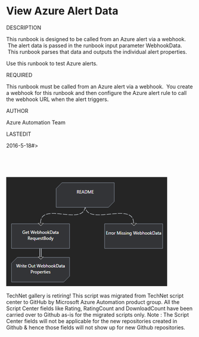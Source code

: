 ﻿View Azure Alert Data
=====================

            

DESCRIPTION


This runbook is designed to be called from an Azure alert via a webhook.  The alert data is passed in the runbook input parameter WebhookData.  This runbook parses that data and outputs the individual alert properties.


Use this runbook to test Azure alerts.



REQUIRED


This runbook must be called from an Azure alert via a webhook.  You create a webhook for this runbook and then configure the Azure alert rule to call the webhook URL when the alert triggers.


AUTHOR


Azure Automation Team 


LASTEDIT


2016-5-18#>


 

 

![Image](https://github.com/azureautomation/view-azure-alert-data/raw/master/ViewAzureAlertData.png)


        
    
TechNet gallery is retiring! This script was migrated from TechNet script center to GitHub by Microsoft Azure Automation product group. All the Script Center fields like Rating, RatingCount and DownloadCount have been carried over to Github as-is for the migrated scripts only. Note : The Script Center fields will not be applicable for the new repositories created in Github & hence those fields will not show up for new Github repositories.
